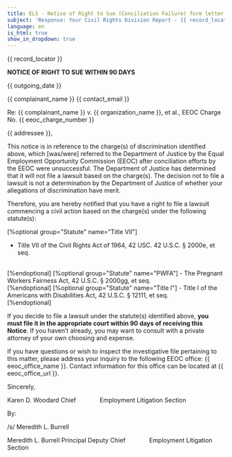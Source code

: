 ```yaml
---
title: ELS - Notice of Right to Sue (Conciliation Failure) form letter
subject: 'Response: Your Civil Rights Division Report - {{ record_locator }} from the {{ section_name }} Section'
language: en
is_html: true
show_in_dropdown: true
---
```


{{ record_locator }}

**NOTICE OF RIGHT TO SUE WITHIN 90 DAYS**

{{ outgoing_date }}

{{ complainant_name }}
{{ contact_email }}

Re: {{ complainant_name }} v. {{ organization_name }}, et al.,
EEOC Charge No. {{ eeoc_charge_number }}

{{ addressee }},         

This notice is in reference to the charge(s) of discrimination identified above, which \[was/were\] referred to the Department of Justice by the Equal Employment Opportunity Commission (EEOC) after conciliation efforts by the EEOC were unsuccessful. The Department of Justice has determined that it will not file a lawsuit based on the charge(s). The decision not to file a lawsuit is not a determination by the Department of Justice of whether your allegations of discrimination have merit.

Therefore, you are hereby notified that you have a right to file a lawsuit commencing a civil action based on the charge(s) under the following statute(s):         

[%optional group="Statute" name="Title VII"]
- Title VII of the Civil Rights Act of 1964, 42 USC. 42 U.S.C. § 2000e, et seq.
<br/>
[%endoptional]
[%optional group="Statute" name="PWFA"]
- The Pregnant Workers Fairness Act, 42 U.S.C. § 2000gg, et seq.
<br/>
[%endoptional]
[%optional group="Statute" name="Title I"]
- Title I of the Americans with Disabilities Act, 42 U.S.C. § 12111, et seq.
<br/>
[%endoptional]

If you decide to file a lawsuit under the statute(s) identified above, **you must file it in the appropriate court within 90 days of receiving this Notice**. If you haven’t already, you may want to consult with a private attorney of your own choosing and expense. 

If you have questions or wish to inspect the investigative file pertaining to this matter, please address your inquiry to the following EEOC office: {{ eeoc_office_name }}. Contact information for this office can be located at {{ eeoc_office_url }}.

Sincerely,

Karen D. Woodard
Chief             
Employment Litigation Section

By:

/s/ Meredith L. Burrell

Meredith L. Burrell
Principal Deputy Chief             
Employment Litigation Section
